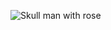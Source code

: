 ![Skull man with rose](https://i.pinimg.com/originals/c6/81/29/c68129e57be1c7bf4b4706c465ce0563.jpg)
